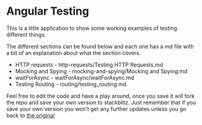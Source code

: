 # Angular Testing

This is a little application to show some working examples of testing different things.

The different sections can be found below and each one has a md file with a bit of an explanation about what the section covers.

- HTTP requests - http-requests/Testing HTTP Requests.md
- Mocking and Spying - mocking-and-spying/Mocking and Spying.md
- waitForAsync - waitForAsync/waitForAsync.md
- Testing Routing - routing/testing_routing.md

Feel free to edit the code and have a play around, once you save it will fork the repo and save your own version to stackblitz. Just remember that if you save your own version you won't get any further updates unless you go back to [the original](https://stackblitz.com/github/nocturnalpie/angular-testing)
